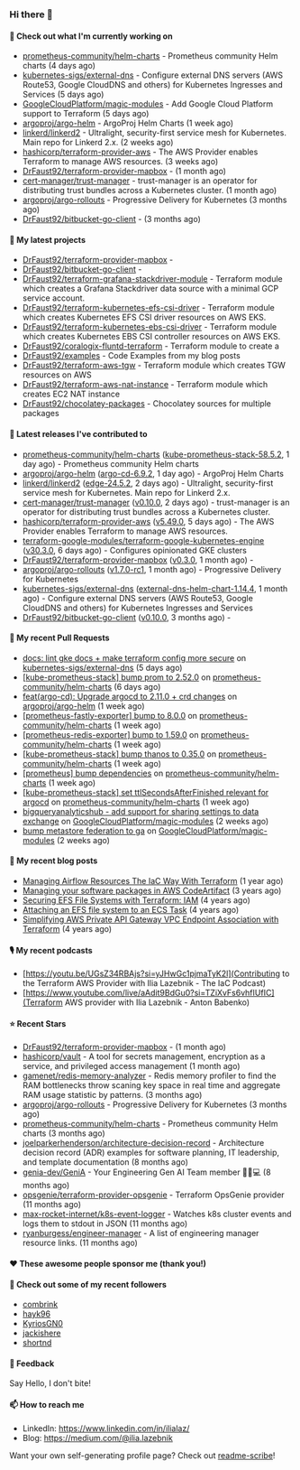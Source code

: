 ### Hi there 👋

#### 👷 Check out what I'm currently working on

- [prometheus-community/helm-charts](https://github.com/prometheus-community/helm-charts) - Prometheus community Helm charts (4 days ago)
- [kubernetes-sigs/external-dns](https://github.com/kubernetes-sigs/external-dns) - Configure external DNS servers (AWS Route53, Google CloudDNS and others) for Kubernetes Ingresses and Services (5 days ago)
- [GoogleCloudPlatform/magic-modules](https://github.com/GoogleCloudPlatform/magic-modules) - Add Google Cloud Platform support to Terraform (5 days ago)
- [argoproj/argo-helm](https://github.com/argoproj/argo-helm) - ArgoProj Helm Charts (1 week ago)
- [linkerd/linkerd2](https://github.com/linkerd/linkerd2) - Ultralight, security-first service mesh for Kubernetes. Main repo for Linkerd 2.x. (2 weeks ago)
- [hashicorp/terraform-provider-aws](https://github.com/hashicorp/terraform-provider-aws) - The AWS Provider enables Terraform to manage AWS resources. (3 weeks ago)
- [DrFaust92/terraform-provider-mapbox](https://github.com/DrFaust92/terraform-provider-mapbox) -  (1 month ago)
- [cert-manager/trust-manager](https://github.com/cert-manager/trust-manager) - trust-manager is an operator for distributing trust bundles across a Kubernetes cluster. (1 month ago)
- [argoproj/argo-rollouts](https://github.com/argoproj/argo-rollouts) - Progressive Delivery for Kubernetes (3 months ago)
- [DrFaust92/bitbucket-go-client](https://github.com/DrFaust92/bitbucket-go-client) -  (3 months ago)

#### 🌱 My latest projects

- [DrFaust92/terraform-provider-mapbox](https://github.com/DrFaust92/terraform-provider-mapbox) - 
- [DrFaust92/bitbucket-go-client](https://github.com/DrFaust92/bitbucket-go-client) - 
- [DrFaust92/terraform-grafana-stackdriver-module](https://github.com/DrFaust92/terraform-grafana-stackdriver-module) - Terraform module which creates a Grafana Stackdriver data source with a minimal GCP service account.
- [DrFaust92/terraform-kubernetes-efs-csi-driver](https://github.com/DrFaust92/terraform-kubernetes-efs-csi-driver) - Terraform module which creates Kubernetes EFS CSI driver resources on AWS EKS.
- [DrFaust92/terraform-kubernetes-ebs-csi-driver](https://github.com/DrFaust92/terraform-kubernetes-ebs-csi-driver) - Terraform module which creates Kubernetes EBS CSI controller resources on AWS EKS.
- [DrFaust92/coralogix-fluntd-terraform](https://github.com/DrFaust92/coralogix-fluntd-terraform) - Terraform module to create a 
- [DrFaust92/examples](https://github.com/DrFaust92/examples) - Code Examples from my blog posts
- [DrFaust92/terraform-aws-tgw](https://github.com/DrFaust92/terraform-aws-tgw) - Terraform module which creates TGW resources on AWS
- [DrFaust92/terraform-aws-nat-instance](https://github.com/DrFaust92/terraform-aws-nat-instance) - Terraform module which creates EC2 NAT instance
- [DrFaust92/chocolatey-packages](https://github.com/DrFaust92/chocolatey-packages) - Chocolatey sources for multiple packages

#### 🔭 Latest releases I've contributed to

- [prometheus-community/helm-charts](https://github.com/prometheus-community/helm-charts) ([kube-prometheus-stack-58.5.2](https://github.com/prometheus-community/helm-charts/releases/tag/kube-prometheus-stack-58.5.2), 1 day ago) - Prometheus community Helm charts
- [argoproj/argo-helm](https://github.com/argoproj/argo-helm) ([argo-cd-6.9.2](https://github.com/argoproj/argo-helm/releases/tag/argo-cd-6.9.2), 1 day ago) - ArgoProj Helm Charts
- [linkerd/linkerd2](https://github.com/linkerd/linkerd2) ([edge-24.5.2](https://github.com/linkerd/linkerd2/releases/tag/edge-24.5.2), 2 days ago) - Ultralight, security-first service mesh for Kubernetes. Main repo for Linkerd 2.x.
- [cert-manager/trust-manager](https://github.com/cert-manager/trust-manager) ([v0.10.0](https://github.com/cert-manager/trust-manager/releases/tag/v0.10.0), 2 days ago) - trust-manager is an operator for distributing trust bundles across a Kubernetes cluster.
- [hashicorp/terraform-provider-aws](https://github.com/hashicorp/terraform-provider-aws) ([v5.49.0](https://github.com/hashicorp/terraform-provider-aws/releases/tag/v5.49.0), 5 days ago) - The AWS Provider enables Terraform to manage AWS resources.
- [terraform-google-modules/terraform-google-kubernetes-engine](https://github.com/terraform-google-modules/terraform-google-kubernetes-engine) ([v30.3.0](https://github.com/terraform-google-modules/terraform-google-kubernetes-engine/releases/tag/v30.3.0), 6 days ago) - Configures opinionated GKE clusters
- [DrFaust92/terraform-provider-mapbox](https://github.com/DrFaust92/terraform-provider-mapbox) ([v0.3.0](https://github.com/DrFaust92/terraform-provider-mapbox/releases/tag/v0.3.0), 1 month ago) - 
- [argoproj/argo-rollouts](https://github.com/argoproj/argo-rollouts) ([v1.7.0-rc1](https://github.com/argoproj/argo-rollouts/releases/tag/v1.7.0-rc1), 1 month ago) - Progressive Delivery for Kubernetes
- [kubernetes-sigs/external-dns](https://github.com/kubernetes-sigs/external-dns) ([external-dns-helm-chart-1.14.4](https://github.com/kubernetes-sigs/external-dns/releases/tag/external-dns-helm-chart-1.14.4), 1 month ago) - Configure external DNS servers (AWS Route53, Google CloudDNS and others) for Kubernetes Ingresses and Services
- [DrFaust92/bitbucket-go-client](https://github.com/DrFaust92/bitbucket-go-client) ([v0.10.0](https://github.com/DrFaust92/bitbucket-go-client/releases/tag/v0.10.0), 3 months ago) - 

#### 🔨 My recent Pull Requests

- [docs: lint gke docs &#43; make terraform config more secure](https://github.com/kubernetes-sigs/external-dns/pull/4456) on [kubernetes-sigs/external-dns](https://github.com/kubernetes-sigs/external-dns) (5 days ago)
- [[kube-prometheus-stack] bump prom to 2.52.0](https://github.com/prometheus-community/helm-charts/pull/4530) on [prometheus-community/helm-charts](https://github.com/prometheus-community/helm-charts) (6 days ago)
- [feat(argo-cd): Upgrade argocd to 2.11.0 &#43; crd changes](https://github.com/argoproj/argo-helm/pull/2681) on [argoproj/argo-helm](https://github.com/argoproj/argo-helm) (1 week ago)
- [[prometheus-fastly-exporter] bump to 8.0.0](https://github.com/prometheus-community/helm-charts/pull/4518) on [prometheus-community/helm-charts](https://github.com/prometheus-community/helm-charts) (1 week ago)
- [[prometheus-redis-exporter] bump to 1.59.0](https://github.com/prometheus-community/helm-charts/pull/4517) on [prometheus-community/helm-charts](https://github.com/prometheus-community/helm-charts) (1 week ago)
- [[kube-prometheus-stack] bump thanos to 0.35.0](https://github.com/prometheus-community/helm-charts/pull/4516) on [prometheus-community/helm-charts](https://github.com/prometheus-community/helm-charts) (1 week ago)
- [[prometheus] bump dependencies](https://github.com/prometheus-community/helm-charts/pull/4515) on [prometheus-community/helm-charts](https://github.com/prometheus-community/helm-charts) (1 week ago)
- [[kube-prometheus-stack] set ttlSecondsAfterFinished relevant for argocd](https://github.com/prometheus-community/helm-charts/pull/4510) on [prometheus-community/helm-charts](https://github.com/prometheus-community/helm-charts) (1 week ago)
- [bigqueryanalyticshub - add support for sharing settings to data exchange](https://github.com/GoogleCloudPlatform/magic-modules/pull/10570) on [GoogleCloudPlatform/magic-modules](https://github.com/GoogleCloudPlatform/magic-modules) (2 weeks ago)
- [bump metastore federation to ga](https://github.com/GoogleCloudPlatform/magic-modules/pull/10569) on [GoogleCloudPlatform/magic-modules](https://github.com/GoogleCloudPlatform/magic-modules) (2 weeks ago)

#### 📜 My recent blog posts

- [Managing Airflow Resources The IaC Way With Terraform](https://engineering.placer.ai/managing-airflow-resources-the-iac-way-with-terraform-ea5b8db573ad?source=rss-cac402f06fa8------2) (1 year ago)
- [Managing your software packages in AWS CodeArtifact](https://medium.com/@ilia.lazebnik/managing-your-software-packages-in-aws-codeartifact-12d00053e243?source=rss-cac402f06fa8------2) (3 years ago)
- [Securing EFS File Systems with Terraform: IAM](https://medium.com/@ilia.lazebnik/securing-efs-file-systems-with-terraform-iam-d2a066c198ab?source=rss-cac402f06fa8------2) (4 years ago)
- [Attaching an EFS file system to an ECS Task](https://medium.com/@ilia.lazebnik/attaching-an-efs-file-system-to-an-ecs-task-7bd15b76a6ef?source=rss-cac402f06fa8------2) (4 years ago)
- [Simplifying AWS Private API Gateway VPC Endpoint Association with Terraform](https://medium.com/@ilia.lazebnik/simplifying-aws-private-api-gateway-vpc-endpoint-association-with-terraform-b379a247afbf?source=rss-cac402f06fa8------2) (4 years ago)

#### 🎙️ My recent podcasts
- [https://youtu.be/UGsZ34RBAjs?si=yJHwGc1pjmaTyK2l](Contributing to the Terraform AWS Provider with Ilia Lazebnik - The IaC Podcast)
- [https://www.youtube.com/live/aAdit9BdGu0?si=TZiXvFs6vhfIUfIC](Terraform AWS provider with Ilia Lazebnik - Anton Babenko)

#### ⭐ Recent Stars

- [DrFaust92/terraform-provider-mapbox](https://github.com/DrFaust92/terraform-provider-mapbox) -  (1 month ago)
- [hashicorp/vault](https://github.com/hashicorp/vault) - A tool for secrets management, encryption as a service, and privileged access management (1 month ago)
- [gamenet/redis-memory-analyzer](https://github.com/gamenet/redis-memory-analyzer) - Redis memory profiler to find the RAM bottlenecks throw scaning key space in real time and aggregate RAM usage statistic by patterns. (3 months ago)
- [argoproj/argo-rollouts](https://github.com/argoproj/argo-rollouts) - Progressive Delivery for Kubernetes (3 months ago)
- [prometheus-community/helm-charts](https://github.com/prometheus-community/helm-charts) - Prometheus community Helm charts (3 months ago)
- [joelparkerhenderson/architecture-decision-record](https://github.com/joelparkerhenderson/architecture-decision-record) - Architecture decision record (ADR) examples for software planning, IT leadership, and template documentation (8 months ago)
- [genia-dev/GeniA](https://github.com/genia-dev/GeniA) - Your Engineering Gen AI Team member 🧬🤖💻 (8 months ago)
- [opsgenie/terraform-provider-opsgenie](https://github.com/opsgenie/terraform-provider-opsgenie) - Terraform OpsGenie provider (11 months ago)
- [max-rocket-internet/k8s-event-logger](https://github.com/max-rocket-internet/k8s-event-logger) - Watches k8s cluster events and logs them to stdout in JSON (11 months ago)
- [ryanburgess/engineer-manager](https://github.com/ryanburgess/engineer-manager) - A list of engineering manager resource links. (11 months ago)

#### ❤️ These awesome people sponsor me (thank you!)


#### 👯 Check out some of my recent followers

- [combrink](https://github.com/combrink)
- [hayk96](https://github.com/hayk96)
- [KyriosGN0](https://github.com/KyriosGN0)
- [jackishere](https://github.com/jackishere)
- [shortnd](https://github.com/shortnd)

#### 💬 Feedback

Say Hello, I don't bite!

#### 📫 How to reach me

- LinkedIn: https://www.linkedin.com/in/ilialaz/
- Blog: https://medium.com/@ilia.lazebnik

Want your own self-generating profile page? Check out [readme-scribe](https://github.com/muesli/readme-scribe)!


